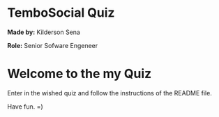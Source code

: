 # TemboSocial Quiz

**Made by:** Kilderson Sena

**Role:** Senior Sofware Engeneer

# Welcome to the my Quiz

Enter in the wished quiz and follow the instructions of the README file.

Have fun. =)